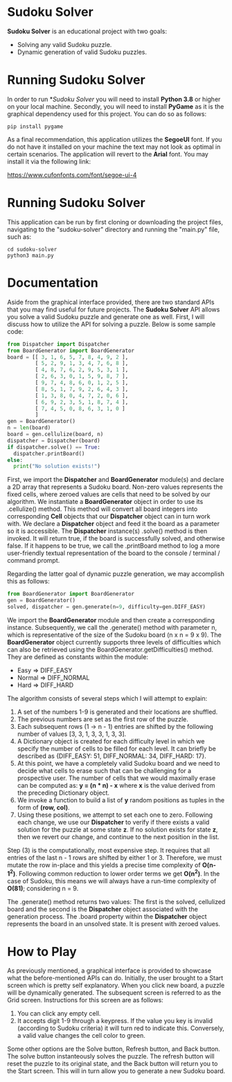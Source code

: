 # Sudoku Solver
**Sudoku Solver** is an educational project with two goals:
  - Solving any valid Sudoku puzzle.
  - Dynamic generation of valid Sudoku puzzles.
  
# Running Sudoku Solver
In order to run **Sudoku Solver* you will need to install **Python 3.8** or higher on your local machine.
Secondly, you will need to install **PyGame** as it is the graphical dependency used for this project.
You can do so as follows:
```
pip install pygame
```

As a final recommendation, this application utilizes the **SegoeUI** font. If you do not have it installed on your machine
the text may not look as optimal in certain scenarios. The application will revert to the **Arial** font.
You may install it via the following link:

https://www.cufonfonts.com/font/segoe-ui-4

# Running Sudoku Solver
This application can be run by first cloning or downloading the project files, navigating to the "sudoku-solver" directory and running the "main.py"
file, such as:
```
cd sudoku-solver
python3 main.py
```

# Documentation

Aside from the graphical interface provided, there are two standard APIs that you may find useful for future projects. The **Sudoku Solver**
API allows you solve a valid Sudoku puzzle and generate one as well. First, I will discuss how to utilize the API for solving a puzzle.
Below is some sample code:

```python
from Dispatcher import Dispatcher
from BoardGenerator import BoardGenerator
board = [[ 3, 1, 6, 5, 7, 8, 4, 9, 2 ],
         [ 5, 2, 9, 1, 3, 4, 7, 6, 8 ],
         [ 4, 8, 7, 6, 2, 9, 5, 3, 1 ],
         [ 2, 6, 3, 0, 1, 5, 9, 8, 7 ],
         [ 9, 7, 4, 8, 6, 0, 1, 2, 5 ],
         [ 8, 5, 1, 7, 9, 2, 6, 4, 3 ],
         [ 1, 3, 8, 0, 4, 7, 2, 0, 6 ],
         [ 6, 9, 2, 3, 5, 1, 8, 7, 4 ],
         [ 7, 4, 5, 0, 8, 6, 3, 1, 0 ]
         ]
gen = BoardGenerator()
n = len(board)
board = gen.cellulize(board, n)
dispatcher = Dispatcher(board)
if dispatcher.solve() == True:
  dispatcher.printBoard()
else:
  print("No solution exists!")
```
First, we import the **Dispatcher** and **BoardGenerator** module(s) and declare a 2D array that represents a Sudoku board. Non-zero values 
represents the fixed cells, where zeroed values are cells that need to be solved by our algorithm. We instantiate a **BoardGenerator** object 
in order to use its .cellulize() method. This method will convert all board integers into corresponding **Cell** objects that our **Dispatcher** 
object can in turn work with. We declare a **Dispatcher** object and feed it the board as a parameter so it is accessible. The **Dispatcher** 
instance(s) .solve() method is then invoked. It will return true, if the board is successfully solved, and otherwise false. If it happens to 
be true, we call the .printBoard method to log a more user-friendly textual representation of the board to the console / terminal / command prompt.

Regarding the latter goal of dynamic puzzle generation, we may accomplish this as follows:
```python
from BoardGenerator import BoardGenerator
gen = BoardGenerator()
solved, dispatcher = gen.generate(n=9, difficulty=gen.DIFF_EASY)
```

We import the **BoardGenerator** module and then create a corresponding instance. Subsequently, we call the .generate() method with parameter n,
which is representative of the size of the Sudoku board (n x n = 9 x 9). The **BoardGenerator** object currently supports three levels of difficulties
which can also be retrieved using the BoardGenerator.getDifficulties() method. They are defined as constants within the module:

  - Easy => DIFF_EASY
  - Normal => DIFF_NORMAL
  - Hard => DIFF_HARD
  
The algorithm consists of several steps which I will attempt to explain:
  1) A set of the numbers 1-9 is generated and their locations are shuffled.
  2) The previous numbers are set as the first row of the puzzle.
  3) Each subsequent rows (1 -> n - 1) entries are shifted by the following number of values [3, 3, 1, 3, 3, 1, 3, 3].
  4) A Dictionary object is created for each difficulty level in which we specify the number of cells to be filled for each level.
     It can briefly be described as {DIFF_EASY: 51, DIFF_NORMAL: 34, DIFF_HARD: 17}.
  5) At this point, we have a completely valid Sudoku board and we need to decide what cells to erase such that can be challenging
     for a prospective user. The number of cells that we would maximally erase can be computed as: **y = (n * n) - x** where **x** is the
     value derived from the preceding Dictionary object.
  6) We invoke a function to build a list of **y** random positions as tuples in the form of **(row, col)**.
  7) Using these positions, we attempt to set each one to zero. Following each change, we use our **Dispatcher** to verify if there exists
     a valid solution for the puzzle at some state **z**. If no solution exists for state **z**, then we revert our change, and continue
     to the next position in the list. 

Step (3) is the computationally, most expensive step. It requires that all entries of the last n - 1 rows are shifted by either 1 or 3. 
Therefore, we must mutate the row in-place and this yields a precise time complexity of **O(n-1<sup>2</sup>)**. Following common reduction to lower
order terms we get **O(n<sup>2</sup>)**. In the case of Sudoku, this means we will always have a run-time complexity of **O(81)**; considering n = 9.

The .generate() method returns two values: The first is the solved, cellulized board and the second is the **Dispatcher** object associated with the
generation process. The .board property within the **Dispatcher** object represents the board in an unsolved state. It is present with zeroed values.

# How to Play
As previously mentioned, a graphical interface is provided to showcase what the before-mentioned APIs can do. Initially, the user brought to a Start screen
which is pretty self explanatory. When you click new board, a puzzle will be dynamically generated. The subsequent screen is referred to as the Grid screen.
Instructions for this screen are as follows:
   
   1) You can click any empty cell.
   2) It accepts digit 1-9 through a keypress. If the value you key is invalid (according to Sudoku criteria) it
      will turn red to indicate this. Conversely, a valid value changes the cell color to green. 
      
Some other options are the Solve button, Refresh button, and Back button. The solve button instanteously solves the puzzle. The refresh button will
reset the puzzle to its original state, and the Back button will return you to the Start screen. This will in turn allow you to generate a new
Sudoku board.
